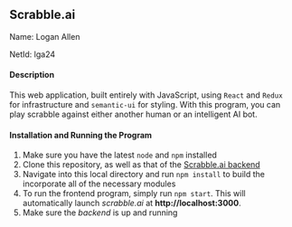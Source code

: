 ## Scrabble.ai
Name: Logan Allen

NetId: lga24

#### Description
This web application, built entirely with JavaScript, using `React` and `Redux` for infrastructure and `semantic-ui` for styling. With this program, you can play scrabble against either another human or an intelligent AI bot.


#### Installation and Running the Program
1. Make sure you have the latest `node` and `npm` installed
2. Clone this repository, as well as that of the [Scrabble.ai backend](https://github.com/loganallen/ScrabbleAI-Backend)
3. Navigate into this local directory and run `npm install` to build the incorporate all of the necessary modules
4. To run the frontend program, simply run 	`npm start`. This will automatically launch *scrabble.ai* at **http://localhost:3000**.
5. Make sure the *backend* is up and running
